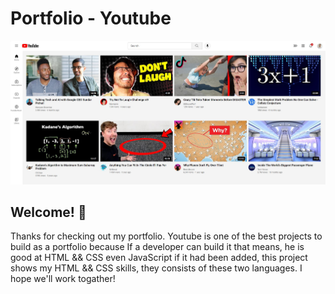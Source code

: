 # Portfolio - Youtube

![Design preview for the youtube.com portfolio project](./images/preview.jpg)

## Welcome! 👋

Thanks for checking out my  portfolio. Youtube is one of the best projects to build as a portfolio because If a developer can build it that means, he is good at HTML && CSS even JavaScript if it had been added, this project shows my HTML && CSS skills, they consists of these two languages. I hope we'll work togather!
